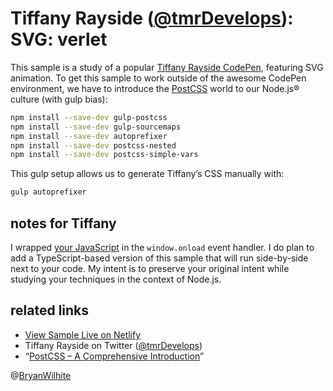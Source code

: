 # Tiffany Rayside ([@tmrDevelops](https://twitter.com/tmrDevelops)): SVG: verlet

This sample is a study of a popular [Tiffany Rayside CodePen](https://codepen.io/tmrDevelops/pen/MYVzMe), featuring SVG animation. To get this sample to work outside of the awesome CodePen environment, we have to introduce the [PostCSS](https://www.smashingmagazine.com/2015/12/introduction-to-postcss/) world to our Node.js® culture (with gulp bias):

```bash
npm install --save-dev gulp-postcss
npm install --save-dev gulp-sourcemaps
npm install --save-dev autoprefixer
npm install --save-dev postcss-nested
npm install --save-dev postcss-simple-vars
```

This gulp setup allows us to generate Tiffany’s CSS manually with:

```bash
gulp autoprefixer
```

## notes for Tiffany

I wrapped [your JavaScript](./index.js) in the `window.onload` event handler. I do plan to add a TypeScript-based version of this sample that will run side-by-side next to your code. My intent is to preserve your original intent while studying your techniques in the context of Node.js.

## related links

* [View Sample Live on Netlify](https://rasx-node-js.netlify.app/tiffany-rayside-svg-verlet/)
* Tiffany Rayside on Twitter ([@tmrDevelops](https://twitter.com/tmrDevelops))
* “[PostCSS – A Comprehensive Introduction](https://www.smashingmagazine.com/2015/12/introduction-to-postcss/)”

@[BryanWilhite](https://twitter.com/BryanWilhite)
